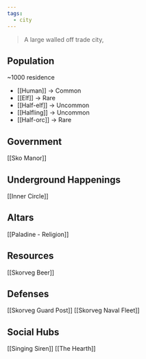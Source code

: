 ```yaml
---
tags:
  - city
---
```

> A large walled off trade city, 

## Population
~1000 residence
- [[Human]] -> Common
- [[Elf]] -> Rare
- [[Half-elf]] -> Uncommon
- [[Halfling]] -> Uncommon
- [[Half-orc]] -> Rare
## Government
[[Sko Manor]]
## Underground Happenings
[[Inner Circle]]
## Altars
[[Paladine - Religion]]
## Resources
[[Skorveg Beer]]
## Defenses
[[Skorveg Guard Post]]
[[Skorveg Naval Fleet]]
## Social Hubs
[[Singing Siren]]
[[The Hearth]]
